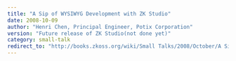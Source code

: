 ```yaml
---
title: "A Sip of WYSIWYG Development with ZK Studio"
date: 2008-10-09
author: "Henri Chen, Principal Engineer, Potix Corporation"
version: "Future release of ZK Studio(not done yet)"
category: small-talk
redirect_to: "http://books.zkoss.org/wiki/Small Talks/2008/October/A Sip of WYSIWYG Development with ZK Studio"
---
```

